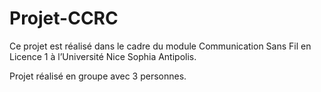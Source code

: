 # Projet-CCRC
Ce projet est réalisé dans le cadre du module Communication Sans Fil en Licence 1 à l’Université
Nice Sophia Antipolis.

Projet réalisé en groupe avec 3 personnes.


